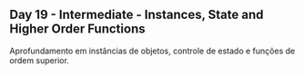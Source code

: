 ## Day 19 - Intermediate - Instances, State and Higher Order Functions
Aprofundamento em instâncias de objetos, controle de estado e funções de ordem superior.